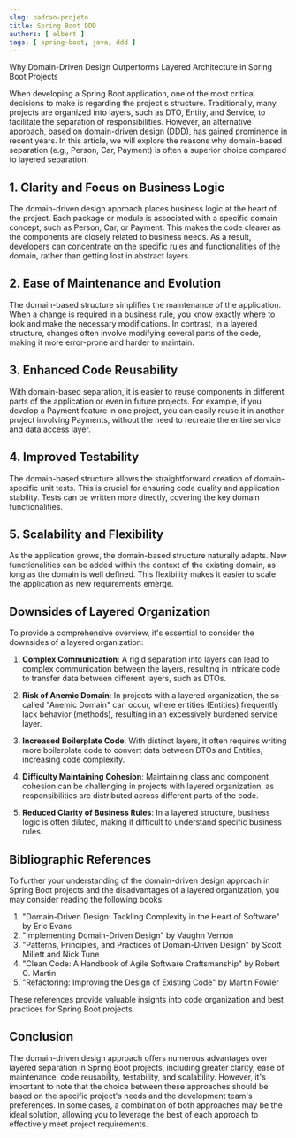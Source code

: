 ```yaml
---
slug: padrao-projeto
title: Spring Boot DDD
authors: [ elbert ]
tags: [ spring-boot, java, ddd ]
---
```


Why Domain-Driven Design Outperforms Layered Architecture in Spring Boot Projects

When developing a Spring Boot application, one of the most critical decisions to make is regarding the project's structure. Traditionally, many projects are organized into layers, such as DTO, Entity, and Service, to facilitate the separation of responsibilities. However, an alternative approach, based on domain-driven design (DDD), has gained prominence in recent years. In this article, we will explore the reasons why domain-based separation (e.g., Person, Car, Payment) is often a superior choice compared to layered separation.

## **1. Clarity and Focus on Business Logic**

The domain-driven design approach places business logic at the heart of the project. Each package or module is associated with a specific domain concept, such as Person, Car, or Payment. This makes the code clearer as the components are closely related to business needs. As a result, developers can concentrate on the specific rules and functionalities of the domain, rather than getting lost in abstract layers.

## **2. Ease of Maintenance and Evolution**

The domain-based structure simplifies the maintenance of the application. When a change is required in a business rule, you know exactly where to look and make the necessary modifications. In contrast, in a layered structure, changes often involve modifying several parts of the code, making it more error-prone and harder to maintain.

## **3. Enhanced Code Reusability**

With domain-based separation, it is easier to reuse components in different parts of the application or even in future projects. For example, if you develop a Payment feature in one project, you can easily reuse it in another project involving Payments, without the need to recreate the entire service and data access layer.

## **4. Improved Testability**

The domain-based structure allows the straightforward creation of domain-specific unit tests. This is crucial for ensuring code quality and application stability. Tests can be written more directly, covering the key domain functionalities.

## **5. Scalability and Flexibility**

As the application grows, the domain-based structure naturally adapts. New functionalities can be added within the context of the existing domain, as long as the domain is well defined. This flexibility makes it easier to scale the application as new requirements emerge.

## **Downsides of Layered Organization**

To provide a comprehensive overview, it's essential to consider the downsides of a layered organization:

1. **Complex Communication**: A rigid separation into layers can lead to complex communication between the layers, resulting in intricate code to transfer data between different layers, such as DTOs.

2. **Risk of Anemic Domain**: In projects with a layered organization, the so-called "Anemic Domain" can occur, where entities (Entities) frequently lack behavior (methods), resulting in an excessively burdened service layer.

3. **Increased Boilerplate Code**: With distinct layers, it often requires writing more boilerplate code to convert data between DTOs and Entities, increasing code complexity.

4. **Difficulty Maintaining Cohesion**: Maintaining class and component cohesion can be challenging in projects with layered organization, as responsibilities are distributed across different parts of the code.

5. **Reduced Clarity of Business Rules**: In a layered structure, business logic is often diluted, making it difficult to understand specific business rules.

## **Bibliographic References**

To further your understanding of the domain-driven design approach in Spring Boot projects and the disadvantages of a layered organization, you may consider reading the following books:

1. "Domain-Driven Design: Tackling Complexity in the Heart of Software" by Eric Evans
2. "Implementing Domain-Driven Design" by Vaughn Vernon
3. "Patterns, Principles, and Practices of Domain-Driven Design" by Scott Millett and Nick Tune
4. "Clean Code: A Handbook of Agile Software Craftsmanship" by Robert C. Martin
5. "Refactoring: Improving the Design of Existing Code" by Martin Fowler

These references provide valuable insights into code organization and best practices for Spring Boot projects.

## **Conclusion**

The domain-driven design approach offers numerous advantages over layered separation in Spring Boot projects, including greater clarity, ease of maintenance, code reusability, testability, and scalability. However, it's important to note that the choice between these approaches should be based on the specific project's needs and the development team's preferences. In some cases, a combination of both approaches may be the ideal solution, allowing you to leverage the best of each approach to effectively meet project requirements.
